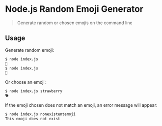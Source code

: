 # Node.js Random Emoji Generator

> Generate random or chosen emojis on the command line

## Usage

Generate random emoji:

```bash
$ node index.js
🍃
$ node index.js
🍓
```

Or choose an emoji:

```bash
$ node index.js strawberry
🐕
```

If the emoji chosen does not match an emoji, an error message will appear:

```bash
$ node index.js nonexistentemoji
This emoji does not exist
```

